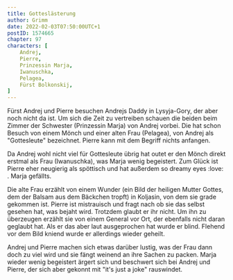 ```yaml
---
title: Gotteslästerung
author: Grimm
date: 2022-02-03T07:50:00UTC+1
postID: 1574665
chapter: 97
characters: [ 
    Andrej, 
    Pierre, 
    Prinzessin Marja, 
    Iwanuschka,
    Pelagea,
    Fürst Bolkonskij,
]
---
```

Fürst Andrej und Pierre besuchen Andrejs Daddy in Lysyja-Gory, der aber noch nicht da ist. Um sich die Zeit zu vertreiben schauen die beiden beim Zimmer der Schwester (Prinzessin Marja) von Andrej vorbei.
Die hat schon Besuch von einem Mönch und einer alten Frau (Pelagea), von Andrej als "Gottesleute" bezeichnet. Pierre kann mit dem Begriff nichts anfangen.

Da Andrej wohl nicht viel für Gottesleute übrig hat outet er den Mönch direkt erstmal als Frau (Iwanuschka), was Marja wenig begeistert. Zum Glück ist Pierre eher neugierig als spöttisch und hat außerdem so dreamy eyes :love: . Marja gefällts.

Die alte Frau erzählt von einem Wunder (ein Bild der heiligen Mutter Gottes, dem der Balsam aus dem Bäckchen tropft) in Koljasin, von dem sie grade gekommen ist. Pierre ist mistrauisch und fragt nach ob sie das selbst gesehen hat, was bejaht wird. Trotzdem glaubt er ihr nicht.
Um ihn zu überzeugen erzählt sie von einem General vor Ort, der ebenfalls nicht daran geglaubt hat. Als er das aber laut ausgeprochen hat wurde er blind. Flehend vor dem Bild kniend wurde er allerdings wieder geheilt.

Andrej und Pierre machen sich etwas darüber lustig, was der Frau dann doch zu viel wird und sie fängt weinend an ihre Sachen zu packen. Marja wieder wenig begeistert ärgert sich und beschwert sich bei Andrej und Pierre, der sich aber gekonnt mit "it's just a joke" rauswindet. 